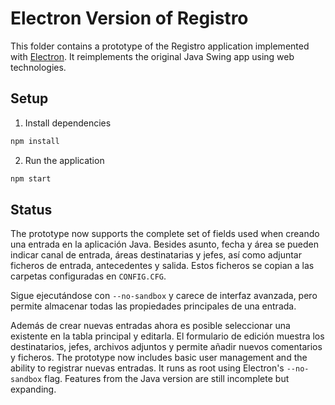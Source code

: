 # Electron Version of Registro

This folder contains a prototype of the Registro application implemented with [Electron](https://www.electronjs.org/). It reimplements the original Java Swing app using web technologies.

## Setup

1. Install dependencies

```bash
npm install
```

2. Run the application

```bash
npm start
```

## Status

The prototype now supports the complete set of fields used when creando una entrada en la aplicación Java. Besides asunto, fecha y área se pueden indicar canal de entrada, áreas destinatarias y jefes, así como adjuntar ficheros de entrada, antecedentes y salida. Estos ficheros se copian a las carpetas configuradas en `CONFIG.CFG`.

Sigue ejecutándose con `--no-sandbox` y carece de interfaz avanzada, pero permite almacenar todas las propiedades principales de una entrada.

Además de crear nuevas entradas ahora es posible seleccionar una existente en la tabla principal y editarla. El formulario de edición muestra los destinatarios, jefes, archivos adjuntos y permite añadir nuevos comentarios y ficheros.
The prototype now includes basic user management and the ability to registrar nuevas entradas. It runs as root using Electron's `--no-sandbox` flag. Features from the Java version are still incomplete but expanding.

